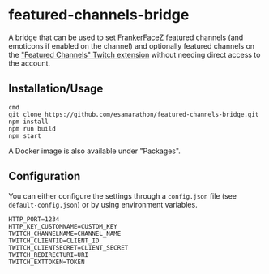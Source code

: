 # featured-channels-bridge

A bridge that can be used to set [FrankerFaceZ](https://www.frankerfacez.com/) featured channels  (and emoticons if enabled on the channel) and optionally featured channels on the ["Featured Channels" Twitch extension](https://www.twitch.tv/ext/3zorofke3r7bu8pd0mb7s86qtfrgzj) without needing direct access to the account.

## Installation/Usage

```
cmd
git clone https://github.com/esamarathon/featured-channels-bridge.git
npm install
npm run build
npm start
```

A Docker image is also available under "Packages".

## Configuration

You can either configure the settings through a `config.json` file (see `default-config.json`) or by using environment variables.

```
HTTP_PORT=1234
HTTP_KEY_CUSTOMNAME=CUSTOM_KEY
TWITCH_CHANNELNAME=CHANNEL_NAME
TWITCH_CLIENTID=CLIENT_ID
TWITCH_CLIENTSECRET=CLIENT_SECRET
TWITCH_REDIRECTURI=URI
TWITCH_EXTTOKEN=TOKEN
```
